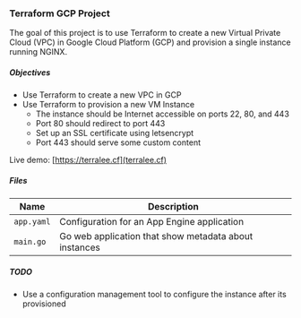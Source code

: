 ### Terraform GCP Project
The goal of this project is to use Terraform to create a new Virtual Private
Cloud (VPC) in Google Cloud Platform (GCP) and provision a single instance
running NGINX.

##### Objectives
- Use Terraform to create a new VPC in GCP
- Use Terraform to provision a new VM Instance
    - The instance should be Internet accessible on ports 22, 80, and 443
    - Port 80 should redirect to port 443
    - Set up an SSL certificate using letsencrypt
    - Port 443 should serve some custom content

Live demo: [https://terralee.cf](terralee.cf)

##### Files
Name | Description
--- | ---
`app.yaml` | Configuration for an App Engine application
`main.go` | Go web application that show metadata about instances

##### TODO
- Use a configuration management tool to configure the instance after its
  provisioned
